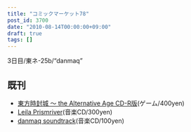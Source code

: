 ```yaml
---
title: "コミックマーケット78"
post_id: 3700
date: "2010-08-14T00:00:00+09:00"
draft: true
tags: []
---
```



3日目/東ネ-25b/“danmaq”

## 既刊



  * [東方時封城 ～ the Alternative Age CD-R版](https://danmaq.com/!/thA/)(ゲーム/400yen)
  * [Leila Prismriver](https://danmaq.com/!/leila/)(音楽CD/300yen)
  * [danmaq soundtrack](https://danmaq.com/!/dst/)(音楽CD/100yen)
